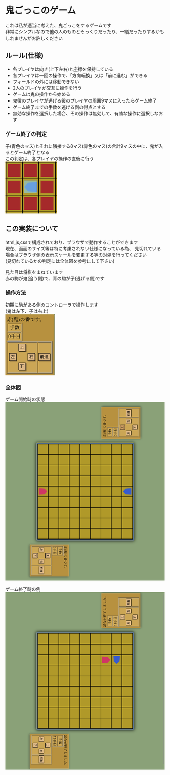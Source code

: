 # 鬼ごっこのゲーム

これは私が適当に考えた、鬼ごっこをするゲームです  
非常にシンプルなので他の人のものとそっくりだったり、一緒だったりするかもしれませんがお許しください  

## ルール(仕様)
- 各プレイヤは向き(上下左右)と座標を保持している
- 各プレイヤは一回の操作で、「方向転換」又は「前に進む」ができる
- フィールドの外には移動できない
- 2人のプレイヤが交互に操作を行う
- ゲームは鬼の操作から始める
- 鬼役のプレイヤが逃げる役のプレイヤの周囲9マスに入ったらゲーム終了
- ゲーム終了までの手数を逃げる側の得点とする
- 無効な操作を選択した場合、その操作は無効して、有効な操作に選択しなおす

### ゲーム終了の判定
子(青色のマス)とそれに隣接する8マス(赤色のマス)の合計9マスの中に、鬼が入るとゲーム終了となる  
この判定は、各プレイヤの操作の直後に行う  
![](screenshoot/catch.png)

## この実装について
html,js,cssで構成されており、ブラウザで動作することができます  
現在、画面のサイズ等は特に考慮されない仕様になっている為、
見切れている場合はブラウザ側の表示スケールを変更する等の対処を行ってください  
(見切れているかの判定には全体図を参考にして下さい)  

見た目は将棋をまねています  
赤の駒が鬼(追う側)で、青の駒が子(逃げる側)です  

### 操作方法
初期に駒がある側のコントローラで操作します  
(鬼は左下、子は右上)  
![](screenshoot/controller.png)

### 全体図

ゲーム開始時の状態
![](screenshoot/initial.png)

ゲーム終了時の例
![](screenshoot/gameset.png)